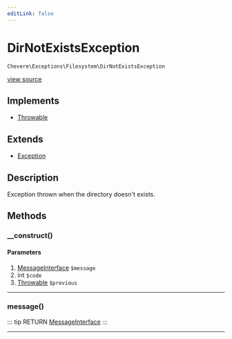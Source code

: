 ```yaml
---
editLink: false
---
```


# DirNotExistsException

`Chevere\Exceptions\Filesystem\DirNotExistsException`

[view source](https://github.com/chevere/chevere/blob/master/exceptions/Filesystem/DirNotExistsException.php)

## Implements

- [Throwable](https://www.php.net/manual/class.throwable)

## Extends

- [Exception](../Core/Exception.md)

## Description

Exception thrown when the directory doesn't exists.

## Methods

### __construct()

#### Parameters

1. [MessageInterface](../../Interfaces/Message/MessageInterface.md) `$message`
2. int `$code`
3. [Throwable](https://www.php.net/manual/class.throwable) `$previous`

---

### message()

::: tip RETURN
[MessageInterface](../../Interfaces/Message/MessageInterface.md)
:::

---
